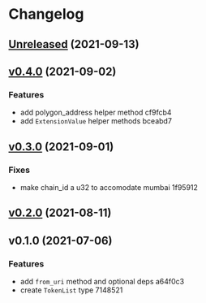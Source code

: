# Changelog

## [Unreleased](https://github.com/telcoin/token-list/compare/v0.4.0...HEAD) (2021-09-13)


## [v0.4.0](https://github.com/telcoin/token-list/compare/v0.3.0...v0.4.0) (2021-09-02)

### Features

* add polygon_address helper method cf9fcb4
* add `ExtensionValue` helper methods bceabd7


## [v0.3.0](https://github.com/telcoin/token-list/compare/v0.2.0...v0.3.0) (2021-09-01)

### Fixes

* make chain_id a u32 to accomodate mumbai 1f95912


## [v0.2.0](https://github.com/telcoin/token-list/compare/v0.1.0...v0.2.0) (2021-08-11)


## v0.1.0 (2021-07-06)

### Features

* add `from_uri` method and optional deps a64f0c3
* create `TokenList` type 7148521


